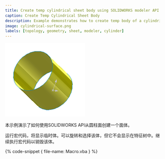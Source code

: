 ```yaml
---
title: Create temp cylindrical sheet body using SOLIDWORKS modeler API
caption: Create Temp Cylindrical Sheet Body
description: Example demonstrates how to create temp body of a cylindrical sheet
image: cylindrical-surface.png
labels: [topology, geometry, sheet, modeler, cylinder]
---
```

![圆柱面体](cylindrical-surface.png)

本示例演示了如何使用SOLIDWORKS API从圆柱面创建一个面体。

运行宏代码，将显示临时体。可以旋转和选择该体，但它不会显示在特征树中。继续执行宏代码以销毁该体。

{% code-snippet { file-name: Macro.vba } %}